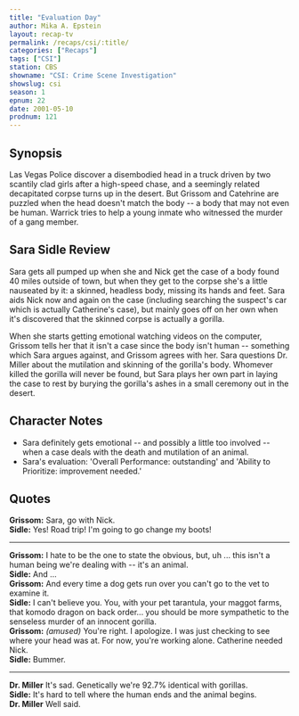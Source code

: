 ```yaml
---
title: "Evaluation Day"
author: Mika A. Epstein
layout: recap-tv
permalink: /recaps/csi/:title/
categories: ["Recaps"]
tags: ["CSI"]
station: CBS
showname: "CSI: Crime Scene Investigation"
showslug: csi
season: 1
epnum: 22
date: 2001-05-10
prodnum: 121  
---
```


## Synopsis

Las Vegas Police discover a disembodied head in a truck driven by two scantily clad girls after a high-speed chase, and a seemingly related decapitated corpse turns up in the desert. But Grissom and Catehrine are puzzled when the head doesn't match the body -- a body that may not even be human. Warrick tries to help a young inmate who witnessed the murder of a gang member.

## Sara Sidle Review

Sara gets all pumped up when she and Nick get the case of a body found 40 miles outside of town, but when they get to the corpse she's a little nauseated by it: a skinned, headless body, missing its hands and feet. Sara aids Nick now and again on the case (including searching the suspect's car which is actually Catherine's case), but mainly goes off on her own when it's discovered that the skinned corpse is actually a gorilla.

When she starts getting emotional watching videos on the computer, Grissom tells her that it isn't a case since the body isn't human -- something which Sara argues against, and Grissom agrees with her. Sara questions Dr. Miller about the mutilation and skinning of the gorilla's body. Whomever killed the gorilla will never be found, but Sara plays her own part in laying the case to rest by burying the gorilla's ashes in a small ceremony out in the desert.

## Character Notes

* Sara definitely gets emotional -- and possibly a little too involved -- when a case deals with the death and mutilation of an animal.  
* Sara's evaluation: 'Overall Performance: outstanding' and 'Ability to Prioritize: improvement needed.'

## Quotes

**Grissom:** Sara, go with Nick.  
**Sidle:** Yes! Road trip! I'm going to go change my boots!  

- - -

**Grissom:** I hate to be the one to state the obvious, but, uh ... this isn't a human being we're dealing with -- it's an animal.  
**Sidle:** And ...  
**Grissom:** And every time a dog gets run over you can't go to the vet to examine it.  
**Sidle:** I can't believe you. You, with your pet tarantula, your maggot farms, that komodo dragon on back order... you should be more sympathetic to the senseless murder of an innocent gorilla.  
**Grissom:** _(amused)_ You're right. I apologize. I was just checking to see where your head was at. For now, you're working alone. Catherine needed Nick.  
**Sidle:** Bummer.  

- - -

**Dr. Miller** It's sad. Genetically we're 92.7% identical with gorillas.  
**Sidle:** It's hard to tell where the human ends and the animal begins.  
**Dr. Miller** Well said.

